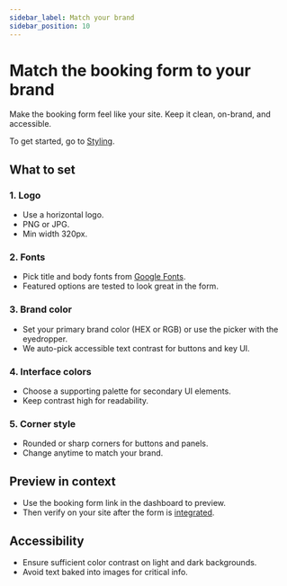 ```yaml
---
sidebar_label: Match your brand
sidebar_position: 10
---
```


# Match the booking form to your brand

Make the booking form feel like your site. Keep it clean, on-brand, and accessible.

To get started, go to [Styling](https://dashboard.letsbook.app/styling).

## What to set

### 1. Logo

- Use a horizontal logo.
- PNG or JPG.
- Min width 320px.

### 2. Fonts

- Pick title and body fonts from [Google Fonts](https://fonts.google.com/).
- Featured options are tested to look great in the form.

### 3. Brand color

- Set your primary brand color (HEX or RGB) or use the picker with the eyedropper.
- We auto-pick accessible text contrast for buttons and key UI.

### 4. Interface colors

- Choose a supporting palette for secondary UI elements.
- Keep contrast high for readability.

### 5. Corner style

- Rounded or sharp corners for buttons and panels.
- Change anytime to match your brand.

## Preview in context

- Use the booking form link in the dashboard to preview.
- Then verify on your site after the form is [integrated](./add-to-website.mdx).

## Accessibility

- Ensure sufficient color contrast on light and dark backgrounds.
- Avoid text baked into images for critical info.
